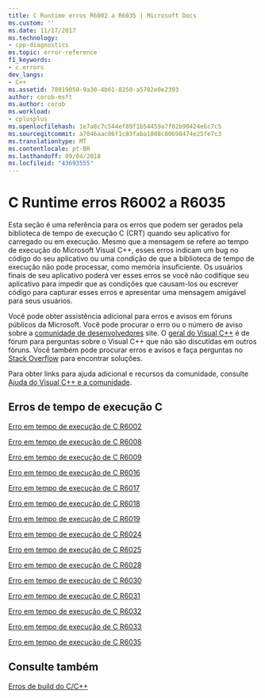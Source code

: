 ```yaml
---
title: C Runtime erros R6002 a R6035 | Microsoft Docs
ms.custom: ''
ms.date: 11/17/2017
ms.technology:
- cpp-diagnostics
ms.topic: error-reference
f1_keywords:
- c.errors
dev_langs:
- C++
ms.assetid: 78019050-9a30-4b61-8250-a5702e0e2393
author: corob-msft
ms.author: corob
ms.workload:
- cplusplus
ms.openlocfilehash: 1e7a8c7c544ef89f1b54459a7f02b90424e6c7c5
ms.sourcegitcommit: a7046aac86f1c83faba1088c80698474e25fe7c3
ms.translationtype: MT
ms.contentlocale: pt-BR
ms.lasthandoff: 09/04/2018
ms.locfileid: "43693555"
---
```

# <a name="c-runtime-errors-r6002-through-r6035"></a>C Runtime erros R6002 a R6035

Esta seção é uma referência para os erros que podem ser gerados pela biblioteca de tempo de execução C (CRT) quando seu aplicativo for carregado ou em execução. Mesmo que a mensagem se refere ao tempo de execução do Microsoft Visual C++, esses erros indicam um bug no código do seu aplicativo ou uma condição de que a biblioteca de tempo de execução não pode processar, como memória insuficiente. Os usuários finais de seu aplicativo poderá ver esses erros se você não codifique seu aplicativo para impedir que as condições que causam-los ou escrever código para capturar esses erros e apresentar uma mensagem amigável para seus usuários.

Você pode obter assistência adicional para erros e avisos em fóruns públicos da Microsoft. Você pode procurar o erro ou o número de aviso sobre a [comunidade de desenvolvedores](https://developercommunity.visualstudio.com) site. O [geral do Visual C++](https://social.msdn.microsoft.com/Forums/vstudio/en-US/home?forum=vcgeneral) é de fórum para perguntas sobre o Visual C++ que não são discutidas em outros fóruns. Você também pode procurar erros e avisos e faça perguntas no [Stack Overflow](http://stackoverflow.com/) para encontrar soluções.

Para obter links para ajuda adicional e recursos da comunidade, consulte [Ajuda do Visual C++ e a comunidade](../../visual-cpp-help-and-community.md).

## <a name="c-runtime-errors"></a>Erros de tempo de execução C

[Erro em tempo de execução de C R6002](../../error-messages/tool-errors/c-runtime-error-r6002.md)

[Erro em tempo de execução de C R6008](../../error-messages/tool-errors/c-runtime-error-r6008.md)

[Erro em tempo de execução de C R6009](../../error-messages/tool-errors/c-runtime-error-r6009.md)

[Erro em tempo de execução de C R6016](../../error-messages/tool-errors/c-runtime-error-r6016.md)

[Erro em tempo de execução de C R6017](../../error-messages/tool-errors/c-runtime-error-r6017.md)

[Erro em tempo de execução de C R6018](../../error-messages/tool-errors/c-runtime-error-r6018.md)

[Erro em tempo de execução de C R6019](../../error-messages/tool-errors/c-runtime-error-r6019.md)

[Erro em tempo de execução de C R6024](../../error-messages/tool-errors/c-runtime-error-r6024.md)

[Erro em tempo de execução de C R6025](../../error-messages/tool-errors/c-runtime-error-r6025.md)

[Erro em tempo de execução de C R6028](../../error-messages/tool-errors/c-runtime-error-r6028.md)

[Erro em tempo de execução de C R6030](../../error-messages/tool-errors/c-runtime-error-r6030.md)

[Erro em tempo de execução de C R6031](../../error-messages/tool-errors/c-runtime-error-r6031.md)

[Erro em tempo de execução de C R6032](../../error-messages/tool-errors/c-runtime-error-r6032.md)

[Erro em tempo de execução de C R6033](../../error-messages/tool-errors/c-runtime-error-r6033.md)

[Erro em tempo de execução de C R6035](../../error-messages/tool-errors/c-runtime-error-r6035.md)

## <a name="see-also"></a>Consulte também

[Erros de build do C/C++](../../error-messages/compiler-errors-1/c-cpp-build-errors.md)  